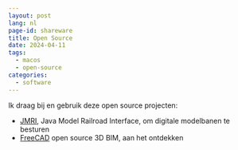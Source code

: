 ```yaml
---
layout: post
lang: nl
page-id: shareware
title: Open Source
date: 2024-04-11
tags:
  - macos
  - open-source
categories:
  - software
---
```


Ik draag bij en gebruik deze open source projecten:

- <a href="https://jmri.sourceforge.net/">JMRI</a>, Java Model Railroad Interface, om digitale modelbanen te besturen
- <a href="https://www.freecad.org">FreeCAD</a> open source 3D BIM, aan het ontdekken
